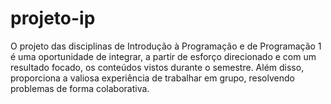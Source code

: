 # projeto-ip
O projeto das disciplinas de Introdução à Programação e de Programação 1 é uma oportunidade de integrar, a partir de esforço direcionado e com um resultado focado, os conteúdos vistos durante o semestre. Além disso, proporciona a valiosa experiência de trabalhar em grupo, resolvendo problemas de forma colaborativa.
